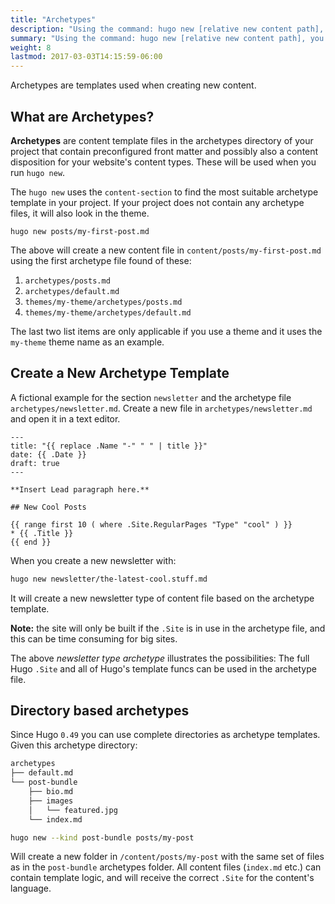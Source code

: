 ```yaml
---
title: "Archetypes"
description: "Using the command: hugo new [relative new content path], you can start a content file with the date and title automatically set. While this is a welcome feature, active writers need more: archetypes."
summary: "Using the command: hugo new [relative new content path], you can start a content file with the date and title automatically set. While this is a welcome feature, active writers need more: archetypes."
weight: 8
lastmod: 2017-03-03T14:15:59-06:00
---
```


Archetypes are templates used when creating new content.

## What are Archetypes?

**Archetypes** are content template files in the archetypes directory of your project that contain preconfigured front matter and possibly also a content disposition for your website's content types. These will be used when you run `hugo new`.

The `hugo new` uses the `content-section` to find the most suitable archetype template in your project. If your project does not contain any archetype files, it will also look in the theme.

```
hugo new posts/my-first-post.md
```

The above will create a new content file in `content/posts/my-first-post.md` using the first archetype file found of these:

1. `archetypes/posts.md`
2. `archetypes/default.md`
3. `themes/my-theme/archetypes/posts.md`
4. `themes/my-theme/archetypes/default.md`

The last two list items are only applicable if you use a theme and it uses the `my-theme` theme name as an example.

## Create a New Archetype Template

A fictional example for the section `newsletter` and the archetype file `archetypes/newsletter.md`. Create a new file in `archetypes/newsletter.md` and open it in a text editor.
```
---
title: "{{ replace .Name "-" " " | title }}"
date: {{ .Date }}
draft: true
---

**Insert Lead paragraph here.**

## New Cool Posts

{{ range first 10 ( where .Site.RegularPages "Type" "cool" ) }}
* {{ .Title }}
{{ end }}
```

When you create a new newsletter with:

```bash
hugo new newsletter/the-latest-cool.stuff.md
```

It will create a new newsletter type of content file based on the archetype template.

**Note:** the site will only be built if the `.Site` is in use in the archetype file, and this can be time consuming for big sites.

The above _newsletter type archetype_ illustrates the possibilities: The full Hugo `.Site` and all of Hugo&#39;s template funcs can be used in the archetype file.

## Directory based archetypes

Since Hugo `0.49` you can use complete directories as archetype templates. Given this archetype directory:

```bash
archetypes
├── default.md
└── post-bundle
    ├── bio.md
    ├── images
    │   └── featured.jpg
    └── index.md
```

```bash
hugo new --kind post-bundle posts/my-post
```

Will create a new folder in `/content/posts/my-post` with the same set of files as in the `post-bundle` archetypes folder. All content files (`index.md` etc.) can contain template logic, and will receive the correct `.Site` for the content's language.

<!-- Using the command: `hugo new [relative new content path]`, you can start a content file with the date and title automatically set. While this is a welcome feature, active writers need more: [archetypes](https://gohugo.io/content/archetypes/).

It is pre-configured skeleton pages with default front matter. Please refer to the documentation for types of page to understand the differences.

## Chapter {#archetypes-chapter}

To create a Chapter page, run the following commands

```
hugo new --kind chapter <name>/_index.md
```

It will create a page with predefined Front-Matter:

```markdown
+++
title = "{{ replace .Name "-" " " | title }}"
date = {{ .Date }}
weight = 5
chapter = true
pre = "<b>X. </b>"
+++

### Chapter X

# Some Chapter title

Lorem Ipsum.
```

## Default

To create a default page, run either one of the following commands

```
# Either
hugo new <chapter>/<name>/_index.md
# Or
hugo new <chapter>/<name>.md
```

It will create a page with predefined Front-Matter:

```markdown
+++
title = "{{ replace .Name "-" " " | title }}"
date =  {{ .Date }}
weight = 5
+++

Lorem Ipsum.
``` -->
